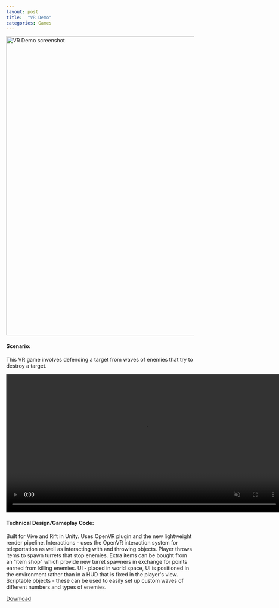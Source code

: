 ```yaml
---
layout: post
title:  "VR Demo"
categories: Games
---
```


<!-- ![VR Demo screenshot]({{site.url}}/assets/img/VRDemoScreenshot.png) -->
<a href="{{site.url}}/games/2018/07/21/vr-demo.html"><img src="{{site.url}}/assets/img/VRDemoScreenshot.png" alt="VR Demo screenshot" width="800px"/></a>

#### Scenario: 
This VR game involves defending a target from waves of enemies that try to destroy a target.

<!-- <a href="{{site.url}}/games/2018/07/21/vr-demo.html"><img src="{{site.url}}/assets/img/VRDemoThrowClip.gif" alt="VR Demo gif" width="800px"/></a> -->
<!-- ![VR Demo gif]({{site.url}}/assets/img/VRDemoThrowClip.gif) -->

<video width="740" autoplay loop muted>
  <source src="{{site.url}}/assets/video/VRDemoThrowClip.mp4" type="video/mp4">
</video>

#### Technical Design/Gameplay Code:
Built for Vive and Rift in Unity.
Uses OpenVR plugin and the new lightweight render pipeline.
Interactions - uses the OpenVR interaction system for teleportation as well as interacting with and throwing objects.
Player throws items to spawn turrets that stop enemies. Extra items can be bought from an "item shop" which provide new turret spawners in exchange for points earned from killing enemies.
UI - placed in world space, UI is positioned in the environment rather than in a HUD that is fixed in the player's view.
Scriptable objects - these can be used to easily set up custom waves of different numbers and types of enemies.

<a href="https://drive.google.com/file/d/1X2zShi7fTdK_txH7JicIH46tfCi6yBVq/view?usp=sharing" target="blank">Download</a>